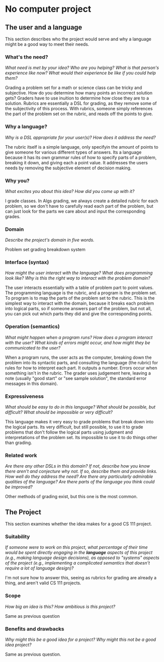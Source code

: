 # No computer project


## The user and a language
This section describes who the project would serve and why a language might be a
good way to meet their needs.



### What's the need?
_What need is met by your idea? Who are you helping? What is that person's
experience like now? What would their experience be like if you could help 
them?_

Grading a problem set for a math or science class can be tricky and subjective. How do you determine how many points an incorrect solution gets? Graders have to use inuition to determine how close they are to a solution. Rubrics are essentially a DSL for grading, as they remove some of the subjectivity of this process. With rubrics, someone simply references the part of the problem set on the rubric, and reads off the points to give. 

### Why a language?
_Why is a DSL appropriate for your user(s)? How does it address the need?_

The rubric itself is a simple language, only specifyin the amount of points to give someone for various different types of answers. Its a language because it has its own grammar rules of how to specify parts of a problem, breaking it down, and giving each a point value. It addresses the users needs by removing the subjective element of decision making. 

### Why you?
_What excites you about this idea? How did you come up with it?_

I grade classes. In Algs grading, we always create a detailed rubric for each problem, so we don't have to carefully read each part of the problem, but can just look for the parts we care about and input the corresponding grades. 

### Domain
_Describe the project's domain in five words._

Problem set grading breakdown system

### Interface (syntax)
_How might the user interact with the language? What does programming look 
like? Why is this the right way to interact with the problem domain?_ 

The user interacts essentially with a table of problem part to point values. The programming language is the rubric, and a program is the problem set. To program is to map the parts of the problem set to the rubric. This is the simplest way to interact with the domain, because it breaks each problem into logical parts, so if someone answers part of the problem, but not all, you can pick out which parts they did and give the corresponding points.

### Operation (semantics)
_What might happen when a program runs? How does a program interact with the
user? What kinds of errors might occur, and how might they be communicated to
the user?_

When a program runs, the user acts as the computer, breaking down the problem into its syntactic parts, and consulting the language (the rubric) for rules for how to interpret each part. It outputs a number. Errors occur when something isn't in the rubric. The grader uses judgement here, leaving a note (usually "good start" or "see sample solution", the standard error messages in this domain).

### Expressiveness
_What should be easy to do in this language? What should be possible, but
difficult? What should be impossible or very difficult?_

This language makes it very easy to grade problems that break down into the logical parts. Its very difficult, but still possible, to use it to grade problems that don't follow the logical parts using judgment and interpretations of the problem set. Its impossible to use it to do things other than grading. 

### Related work
_Are there any other DSLs in this domain? If not, describe how you know there
aren't and conjecture why not. If so, describe them and provide links. How well 
do they address the need? Are there any particularly admirable qualities of the
language? Are there parts of the language you think could be improved?_

Other methods of grading exist, but this one is the most common. 

## The Project
This section examines whether the idea makes for a good CS 111 project.


### Suitability
_If someone were to work on this project, what percentage of their time would be
spent directly engaging in the **language** aspects of this project (e.g.,
making language design decisions), as opposed to "systems" aspects of the
project (e.g., implementing a complicated semantics that doesn't require a lot
of language design)?_

I'm not sure how to answer this, seeing as rubrics for grading are already a thing, and aren't valid CS 111 projects.

### Scope
_How big an idea is this? How ambitious is this project?_

Same as previous question

### Benefits and drawbacks
_Why might this be a good idea for a project? Why might this not be a good idea 
project?_

Same as previous question.